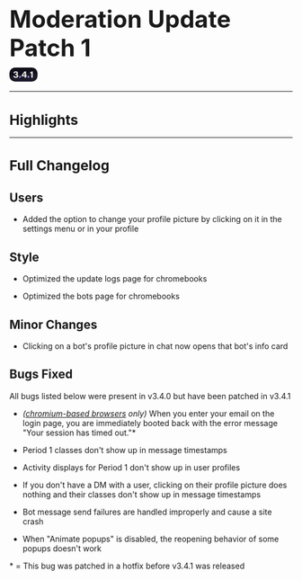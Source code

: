 <h1 style="font-size:3em;margin-bottom:0.25em">
    Moderation Update Patch 1
</h1>

<img src="/public/v3.4.1.svg" alt="v3.4.0" style="border-radius:10px;width:10%;">

<hr>

<!-- Released on Monday, November 18th, 2024

<hr> -->

<style>

    h1 {
        font-size: 1.75em;
    }

    li:has(> img), li:has(> p > img) {
      display: flex;
      margin-block: 0.5em;
    }

    li > p:has(> img) {
      width: 100%;
      margin: 0;
    }

    .show {
      display: none;
    }

    @media print {
      div:first-of-type {
        display: none;
      }

      img {
        /* width: 75%; */
      }

      .hide {
        display: none;
      }

      .show {
        display: initial;
      }
    }
</style>

# Highlights

<hr>

# Full Changelog

## Users

- Added the option to change your profile picture by clicking on it in the settings menu or in your profile

## Style

- Optimized the update logs page for chromebooks

- Optimized the bots page for chromebooks

## Minor Changes

- Clicking on a bot's profile picture in chat now opens that bot's info card

## Bugs Fixed

All bugs listed below were present in v3.4.0 but have been patched in v3.4.1

- *([chromium-based browsers](https://en.wikipedia.org/wiki/Chromium_(web_browser)#Browsers_based_on_Chromium) only)* When you enter your email on the login page, you are immediately booted back with the error message "Your session has timed out."*

- Period 1 classes don't show up in message timestamps

- Activity displays for Period 1 don't show up in user profiles

- If you don't have a DM with a user, clicking on their profile picture does nothing and their classes don't show up in message timestamps

- Bot message send failures are handled improperly and cause a site crash

- When "Animate popups" is disabled, the reopening behavior of some popups doesn't work

\* = This bug was patched in a hotfix before v3.4.1 was released
